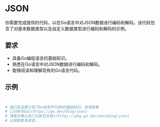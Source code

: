# JSON

你需要完成提供的代码，以在Go语言中对JSON数据进行编码和解码。该代码包含了对基本数据类型以及自定义数据类型进行编码和解码的示例。

## 要求

- 具备Go编程语言的基础知识。
- 熟悉在Go语言中对JSON数据进行编码和解码。
- 能够阅读和理解现有的Go语言代码。

## 示例

```sh


# 我们在这里介绍了Go语言中JSON的基础知识，但请查看
# [JSON与Go](https://go.dev/blog/json)
# 博客文章以及[JSON包文档](https://pkg.go.dev/encoding/json)
# 以获取更多信息。
```
